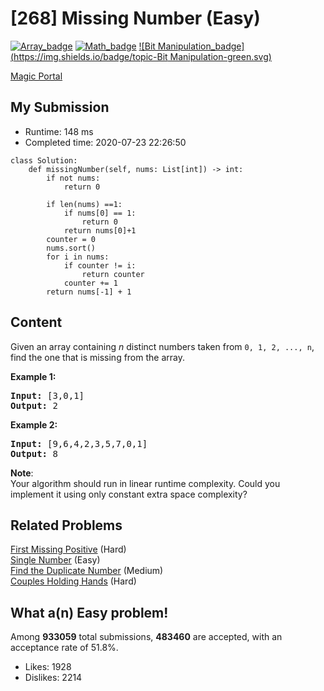 # [268] Missing Number (Easy)

[![Array_badge](https://img.shields.io/badge/topic-Array-green.svg)](https://leetcode.com/problems/missing-number/)  [![Math_badge](https://img.shields.io/badge/topic-Math-green.svg)](https://leetcode.com/problems/missing-number/)  [![Bit Manipulation_badge](https://img.shields.io/badge/topic-Bit Manipulation-green.svg)](https://leetcode.com/problems/missing-number/) 

[Magic Portal](https://leetcode.com/problems/missing-number/)

## My Submission

- Runtime: 148 ms
- Completed time: 2020-07-23 22:26:50

```python3
class Solution:
    def missingNumber(self, nums: List[int]) -> int:
        if not nums:
            return 0
        
        if len(nums) ==1:
            if nums[0] == 1:
                return 0
            return nums[0]+1
        counter = 0
        nums.sort()
        for i in nums:
            if counter != i:
                return counter
            counter += 1
        return nums[-1] + 1
```

## Content
<p>Given an array containing <i>n</i> distinct numbers taken from <code>0, 1, 2, ..., n</code>, find the one that is missing from the array.</p>

<p><b>Example 1:</b></p>

<pre>
<b>Input:</b> [3,0,1]
<b>Output:</b> 2
</pre>

<p><b>Example 2:</b></p>

<pre>
<b>Input:</b> [9,6,4,2,3,5,7,0,1]
<b>Output:</b> 8
</pre>

<p><b>Note</b>:<br />
Your algorithm should run in linear runtime complexity. Could you implement it using only constant extra space complexity?</p>

## Related Problems
[First Missing Positive](https://leetcode.com/problems/first-missing-positive/) (Hard) <br>
[Single Number](https://leetcode.com/problems/single-number/) (Easy) <br>
[Find the Duplicate Number](https://leetcode.com/problems/find-the-duplicate-number/) (Medium) <br>
[Couples Holding Hands](https://leetcode.com/problems/couples-holding-hands/) (Hard) <br>

## What a(n) Easy problem!
Among **933059** total submissions, **483460** are accepted, with an acceptance rate of 51.8%. <br>

- Likes: 1928
- Dislikes: 2214

